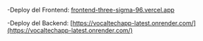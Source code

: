 
-Deploy del Frontend: [frontend-three-sigma-96.vercel.app](https://frontend-three-sigma-96.vercel.app/emprendedor)

-Deploy del Backend: [https://vocaltechapp-latest.onrender.com/](https://vocaltechapp-latest.onrender.com/)

